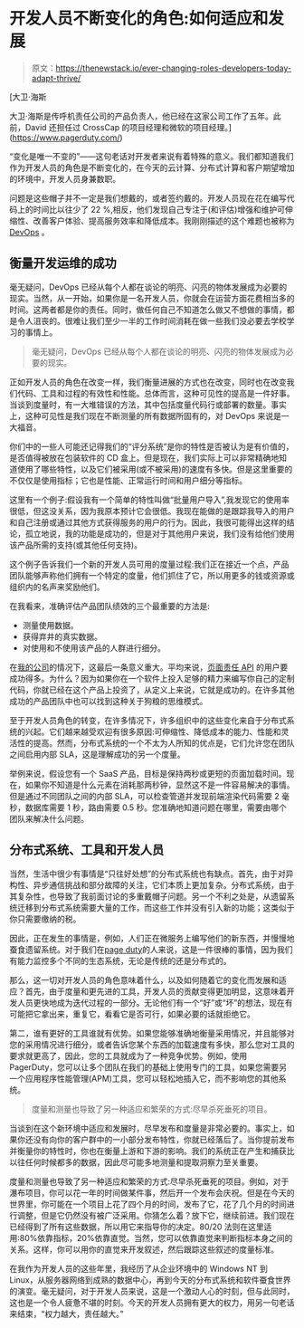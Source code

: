# 开发人员不断变化的角色:如何适应和发展

> 原文：<https://thenewstack.io/ever-changing-roles-developers-today-adapt-thrive/>

[](https://www.pagerduty.com/)

 [大卫·海斯

大卫·海斯是传呼机责任公司的产品负责人，他已经在这家公司工作了五年。此前，David 还担任过 CrossCap 的项目经理和微软的项目经理。](https://www.pagerduty.com/) [](https://www.pagerduty.com/)

“变化是唯一不变的”——这句老话对开发者来说有着特殊的意义。我们都知道我们作为开发人员的角色是不断变化的，在今天的云计算、分布式计算和客户期望增加的环境中，开发人员身兼数职。

问题是这些帽子并不一定是我们想戴的，或者签约戴的。开发人员现在花在编写代码上的时间比以往少了 22 %,相反，他们发现自己专注于(和评估)增强和维护可伸缩性、改善客户体验、提高服务效率和降低成本。我刚刚描述的这个难题也被称为 [DevOps](/category/devops/) 。

## 衡量开发运维的成功

毫无疑问，DevOps 已经从每个人都在谈论的明亮、闪亮的物体发展成为必要的现实。当然，从一开始，如果你是一名开发人员，你就会在运营方面花费相当多的时间。这两者都是你的责任。同时，做任何自己不知道怎么做又不想做的事情，都是令人沮丧的。很难让我们至少一半的工作时间消耗在做一些我们没必要去学校学习的事情上。

> 毫无疑问，DevOps 已经从每个人都在谈论的明亮、闪亮的物体发展成为必要的现实。

正如开发人员的角色在改变一样，我们衡量进展的方式也在改变，同时也在改变我们代码、工具和过程的有效性和性能。总体而言，这种可见性的提高是一件好事。当谈到度量时，有一大堆错误的方法，其中包括度量代码行或部署的数量。事实上，这种可见性是我们现在不断测量的所有数据所固有的，对 DevOps 来说是一大福音。

你们中的一些人可能还记得我们的“评分系统”是你的特性是否被认为是有价值的，是否值得被放在包装软件的 CD 盒上。但是现在，我们实际上可以非常精确地知道使用了哪些特性，以及它们被采用(或不被采用)的速度有多快。但是这里重要的不仅仅是使用指标；它也是性能、正常运行时间和用户细分等指标。

这里有一个例子:假设我有一个简单的特性叫做“批量用户导入”,我发现它的使用率很低，但这没关系，因为我原本预计它会很低。我现在能做的是跟踪我导入的用户和自己注册或通过其他方式获得服务的用户的行为。因此，我很可能得出这样的结论，孤立地说，我的功能是成功的，但是对于其他用户来说，我们没有给他们使用该产品所需的支持(或其他任何支持)。

这个例子告诉我们一个新的开发人员可用的度量过程:我们正在接近一个点，产品团队能够声称他们拥有一个特定的度量，他们抓住了它，所以用更多的钱或资源或组织内的名声来奖励他们。

在我看来，准确评估产品团队绩效的三个最重要的方法是:

*   测量使用数据。
*   获得弃井的真实数据。
*   对使用和不使用该产品的人群进行细分。

在[我的公司](https://www.pagerduty.com/)的情况下，这最后一条意义重大。平均来说，[页面责任 API](https://v2.developer.pagerduty.com/) 的用户要成功得多。为什么？因为如果你在一个软件上投入足够的精力来编写你自己的定制代码，你就已经在这个产品上投资了，从定义上来说，它就是成功的。在许多其他成功的产品团队中也可以找到这种关于狗粮的思维模式。

至于开发人员角色的转变，在许多情况下，许多组织中的这些变化来自于分布式系统的兴起。它们越来越受欢迎有很多原因:可伸缩性、降低成本的能力、性能和灵活性的提高。然而，分布式系统的一个不太为人所知的优点是，它们允许您在团队之间启用内部 SLA，这是理解成功的另一个度量。

举例来说，假设您有一个 SaaS 产品，目标是保持两秒或更短的页面加载时间。现在，如果你不知道是什么元素在消耗那两秒钟，显然这不是一件容易解决的事情。但是通过不同团队之间的内部 SLA，可以检查管道并发现前端渲染代码需要 2 毫秒，数据库需要 1 秒，路由需要 0.5 秒。您准确地知道问题在哪里，需要由哪个团队来解决什么问题。

## 分布式系统、工具和开发人员

当然，生活中很少有事情是“只往好处想”的分布式系统也有缺点。首先，由于对异构性、异步通信挑战和部分故障的关注，它们本质上更加复杂。分布式系统，由于其复杂性，也导致了我前面讨论的多重戴帽子问题。另一个不利之处是，从遗留系统迁移到分布式系统需要大量的工作，而这些工作并没有引入新的功能；这类似于你只需要缴纳的税。

因此，正在发生的事情是，例如，人们正在微服务上编写他们的新东西，并慢慢地蚕食遗留系统。对于我们在[page duty](https://www.pagerduty.com/)的人来说，这是一件很棒的事情，因为我们有能力监控多个不同的生态系统，无论是传统的还是分布式的。

那么，这一切对开发人员的角色意味着什么，以及如何随着它的变化而发展和适应？首先，由于度量和更先进的工具，开发人员的贡献变得更加明显，这意味着开发人员更快地成为迭代过程的一部分。无论他们有一个“好”或“坏”的想法，现在有可能把它拿出来，重复它，看看它是否可行，如果必要的话就拒绝它。

第二，谁有更好的工具谁就有优势。如果您能够准确地衡量采用情况，并且能够对您的采用情况进行细分，或者告诉您某个东西的加载速度有多快，那么您对工具的要求就更高了，因此，您的工具就成为了一种竞争优势。例如，使用 PagerDuty，您可以让多个团队在我们的基础上使用专门的工具，如果您需要另一个应用程序性能管理(APM)工具，您可以轻松地插入它，而不影响您的其他系统。

> 度量和测量也导致了另一种适应和繁荣的方式:尽早杀死垂死的项目。

当谈到在这个新环境中适应和发展时，尽早发布和度量是非常必要的。事实上，如果你还没有向你的客户群中的一小部分发布特性，你就已经落后了。当你提前发布并衡量你的特性时，你也在衡量上游和下游的影响。我们的系统正在产生和捕获比以往任何时候都多的数据，因此尽可能多地测量和提取洞察力至关重要。

度量和测量也导致了另一种适应和繁荣的方式:尽早杀死垂死的项目。例如，对于瀑布项目，你可以花一年的时间做某件事，然后开一个发布会庆祝。但是在今天的世界里，你可能在一个项目上花了四个月的时间，发布了它，花了几个月的时间进行调整，但是它仍然没有被广泛采用。你猜怎么着？放下它，继续前进。我们现在已经得到了所有这些数据，所以用它来指导你的决定。80/20 法则在这里适用:80%依靠指标，20%依靠直觉。当然，您可以依靠直觉来判断指标本身之间的关系。这样，你可以用你的直觉来开发叙述，然后跟踪这些叙述的度量标准。

在我作为开发人员的这些年里，我经历了从企业环境中的 Windows NT 到 Linux，从服务器网络到成熟的数据中心，再到今天的分布式系统和软件蚕食世界的演变。毫无疑问，对于开发人员来说，这是一个激动人心的时刻，但与此同时，这也是一个令人疲惫不堪的时刻。今天的开发人员拥有更大的权力，用另一句老话来结束，“权力越大，责任越大。”

<svg xmlns:xlink="http://www.w3.org/1999/xlink" viewBox="0 0 68 31" version="1.1"><title>Group</title> <desc>Created with Sketch.</desc></svg>